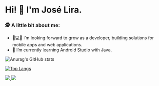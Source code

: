 # Hi! 👋 I'm José Lira.


### 🕵 A little bit about me:

- 📱💻🚀 I’m looking forward to grow as a developer, building solutions for mobile apps and web applications.
- 🌱 I’m currently learning Android Studio with Java.


![Anurag's GitHub stats](https://github-readme-stats.vercel.app/api?username=JoseLiraa&show_icons=true&theme=merko&hide=contribs,prs)

[![Top Langs](https://github-readme-stats.vercel.app/api/top-langs/?username=JoseLiraa&layout=compact)](https://github.com/anuraghazra/github-readme-stats)

<a href =" https://github.com/anuraghazra/github-readme-stats "> 
  <img align =" center " src =" https://github-readme-stats.vercel.app/api/pin/ ?username=JoseLiraa&repo=github-readme-stats " />
 </a> 
<a href =" https://github.com/anuraghazra/convoychat "> 
  <img align =" center " src =" https://github -readme-stats.vercel.app/api/pin/?username=JoseLiraa&repo=convoychat " />
 </a>
